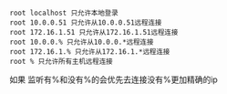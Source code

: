 ```
root localhost 只允许本地登录 
root 10.0.0.51 只允许从10.0.0.51远程连接 
root 172.16.1.51 只允许从172.16.1.51远程连接 
root 10.0.0.% 只允许从10.0.0.*远程连接 
root 172.16.1.% 只允许从172.16.1.*远程连接 
root % 只允许所有主机远程连接
```
如果 监听有%和没有%的会优先去连接没有%更加精确的ip